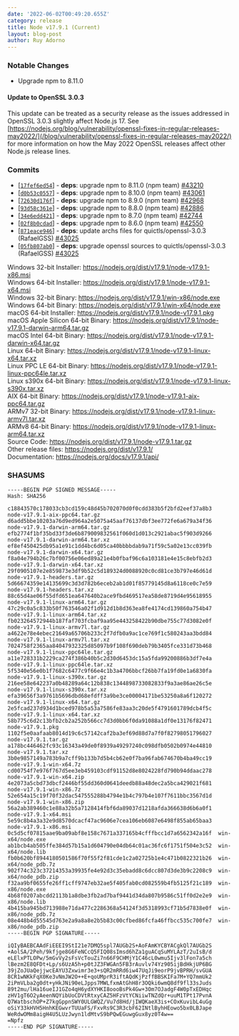 ```yaml
---
date: '2022-06-02T00:49:20.655Z'
category: release
title: Node v17.9.1 (Current)
layout: blog-post
author: Ruy Adorno
---
```


### Notable Changes

- Upgrade npm to 8.11.0

#### Update to OpenSSL 3.0.3

This update can be treated as a security release as the issues addressed in OpenSSL 3.0.3 slightly affect Node.js 17.
See [https://nodejs.org/blog/vulnerability/openssl-fixes-in-regular-releases-may2022/](/blog/vulnerability/openssl-fixes-in-regular-releases-may2022/) for more information on how the May 2022 OpenSSL releases affect other Node.js release lines.

### Commits

- \[[`17fef6ed54`](https://github.com/nodejs/node/commit/17fef6ed54)] - **deps**: upgrade npm to 8.11.0 (npm team) [#43210](https://github.com/nodejs/node/pull/43210)
- \[[`d0b53c0557`](https://github.com/nodejs/node/commit/d0b53c0557)] - **deps**: upgrade npm to 8.10.0 (npm team) [#43061](https://github.com/nodejs/node/pull/43061)
- \[[`72630d176f`](https://github.com/nodejs/node/commit/72630d176f)] - **deps**: upgrade npm to 8.9.0 (npm team) [#42968](https://github.com/nodejs/node/pull/42968)
- \[[`93d58c361e`](https://github.com/nodejs/node/commit/93d58c361e)] - **deps**: upgrade npm to 8.8.0 (npm team) [#42886](https://github.com/nodejs/node/pull/42886)
- \[[`34e6edd421`](https://github.com/nodejs/node/commit/34e6edd421)] - **deps**: upgrade npm to 8.7.0 (npm team) [#42744](https://github.com/nodejs/node/pull/42744)
- \[[`02f8b0cdad`](https://github.com/nodejs/node/commit/02f8b0cdad)] - **deps**: upgrade npm to 8.6.0 (npm team) [#42550](https://github.com/nodejs/node/pull/42550)
- \[[`871eace946`](https://github.com/nodejs/node/commit/871eace946)] - **deps**: update archs files for quictls/openssl-3.0.3 (RafaelGSS) [#43025](https://github.com/nodejs/node/pull/43025)
- \[[`05fb807ab0`](https://github.com/nodejs/node/commit/05fb807ab0)] - **deps**: upgrade openssl sources to quictls/openssl-3.0.3 (RafaelGSS) [#43025](https://github.com/nodejs/node/pull/43025)

Windows 32-bit Installer: https://nodejs.org/dist/v17.9.1/node-v17.9.1-x86.msi \
Windows 64-bit Installer: https://nodejs.org/dist/v17.9.1/node-v17.9.1-x64.msi \
Windows 32-bit Binary: https://nodejs.org/dist/v17.9.1/win-x86/node.exe \
Windows 64-bit Binary: https://nodejs.org/dist/v17.9.1/win-x64/node.exe \
macOS 64-bit Installer: https://nodejs.org/dist/v17.9.1/node-v17.9.1.pkg \
macOS Apple Silicon 64-bit Binary: https://nodejs.org/dist/v17.9.1/node-v17.9.1-darwin-arm64.tar.gz \
macOS Intel 64-bit Binary: https://nodejs.org/dist/v17.9.1/node-v17.9.1-darwin-x64.tar.gz \
Linux 64-bit Binary: https://nodejs.org/dist/v17.9.1/node-v17.9.1-linux-x64.tar.xz \
Linux PPC LE 64-bit Binary: https://nodejs.org/dist/v17.9.1/node-v17.9.1-linux-ppc64le.tar.xz \
Linux s390x 64-bit Binary: https://nodejs.org/dist/v17.9.1/node-v17.9.1-linux-s390x.tar.xz \
AIX 64-bit Binary: https://nodejs.org/dist/v17.9.1/node-v17.9.1-aix-ppc64.tar.gz \
ARMv7 32-bit Binary: https://nodejs.org/dist/v17.9.1/node-v17.9.1-linux-armv7l.tar.xz \
ARMv8 64-bit Binary: https://nodejs.org/dist/v17.9.1/node-v17.9.1-linux-arm64.tar.xz \
Source Code: https://nodejs.org/dist/v17.9.1/node-v17.9.1.tar.gz \
Other release files: https://nodejs.org/dist/v17.9.1/ \
Documentation: https://nodejs.org/docs/v17.9.1/api/

### SHASUMS

```
-----BEGIN PGP SIGNED MESSAGE-----
Hash: SHA256

c18843570c178033cb3cd159c48d45b702070d0f0cdd383b5f2bfd2eef37a8b3  node-v17.9.1-aix-ppc64.tar.gz
d6add5bbe10203a76d9ed964a2e5075a45aaf76137dbf3ee772fe6a679a34f36  node-v17.9.1-darwin-arm64.tar.gz
efb2774f1bf35bd33f3de6b879009832561f060d1d013c2921abac5f903d9266  node-v17.9.1-darwin-arm64.tar.xz
ef8ef450425db95a1e91c1dd4bc6d05ca40bbbbdab9a71f59c5a02e13cc039fb  node-v17.9.1-darwin-x64.tar.gz
f8a04e794b26c7bf00756e06ed89a21e4b0fbaf96c6a103181e4e15c8ebfb2d3  node-v17.9.1-darwin-x64.tar.xz
29f0905107e2e859873e3df9b52c5d189324d0088920c0cd81ce3b797e46d61d  node-v17.9.1-headers.tar.gz
5d66674359e14135699c3d3d782b6eceb2ab1d01f85779145d8a6118ce0c7e59  node-v17.9.1-headers.tar.xz
88c65d4ae06f55dfd651ea647640b2ace9fbd469517ea58de8719d4e95618955  node-v17.9.1-linux-arm64.tar.gz
47c29c0a5c833b50f763546a02f1d912d1b8d363ea8fe4174cd139860a754b47  node-v17.9.1-linux-arm64.tar.xz
fb023264572944b187faf703fcbaf9aa95e443258422b90dbe755c77d3082e0f  node-v17.9.1-linux-armv7l.tar.gz
a4622e78e4ebec21649a65706b233c2f7dfb0a9ac1ce769f1c580243aa3bdd84  node-v17.9.1-linux-armv7l.tar.xz
7024758f2365aa84047932325d85097b9f108f690deb79b3405fce331d73b468  node-v17.9.1-linux-ppc64le.tar.gz
a11e728331b2229ca274f386b40b5c2d30d6453dc15a5fda99200886b3df7e4a  node-v17.9.1-linux-ppc64le.tar.xz
5f5340e56e0b1f7682c6477c9f66e4c1b3a4706bbcf26bb7fa19fd0e1a6830fa  node-v17.9.1-linux-s390x.tar.gz
216ee58e642237a0b48289a64c12b838c1344898733082833f9a3ae86ae26c5e  node-v17.9.1-linux-s390x.tar.xz
efa39656f3a9761b5696dbd68efdff3a9be3ce00004171be53250a8a6f120272  node-v17.9.1-linux-x64.tar.gz
2e5fcad237d934d1bced978b5a53a7586fe83aa3c20de5f4791601789dcb4f5c  node-v17.9.1-linux-x64.tar.xz
58b775c6d2c13bfb2cb2a252b566cc7d3d0bb6f0da91088a1df0e13176f82471  node-v17.9.1.pkg
1102f5e0aafaab8014d19c6c57142caf2ba3ef69d88d7a7f0f82798051796027  node-v17.9.1.tar.gz
a178bc446462fc93c16343a49de0f8939a49297240c098dfb0502b0974e44810  node-v17.9.1.tar.xz
3b0e9857149a783b9a7cff9b133b7d5b4cb62e0f7ba96fab674670b4ba49cc19  node-v17.9.1-win-x64.7z
cd00754f7e976f767d5ee3eb459103cdf91152d8e8024228fd790b94ddaac278  node-v17.9.1-win-x64.zip
4e2073a5cbd73dbcf2446bf55dd360d0641deedb88a48dec2a5bca429021f681  node-v17.9.1-win-x86.7z
52e654a15c19f70f32dac547555288b4794e1b4c797b4e107f7611bbc3567d1d  node-v17.9.1-win-x86.zip
56a2ab389460c1e88a32b5a7128414fbf6da89037d1218afda366638d6b6a0f1  node-v17.9.1-x64.msi
5e59c8b4a3a32e9d8570dcacf47ac9606e7cea106eb6087e6498f855ab65baa3  node-v17.9.1-x86.msi
0c5d5cf07815aae9ba09abf8e158c7671a337165b4cfffbcc1d7a6562342a16f  win-x64/node.exe
ab1bcb4ab505ffe384d57b15a1d604790e04db64c01ac36fc6f1751f504e3c52  win-x64/node.lib
fb0b620bf8944180501586f70f55f2f81cde1c2a02725b1e4c471b0822321b26  win-x64/node_pdb.7z
902f74c323c37214353a39935fe4e92d3c35ebadd8c6dcc807d3de3b9c2208c9  win-x64/node_pdb.zip
f32aa9bf0655fe26ff1cff9747eb32ae5f405fab0cd082559b4fb5125f21c189  win-x86/node.exe
4b68f0207abcdd2113b1a8dbe3fb2ad7baf9441d34da807b9586c51ff0d2e2e9  win-x86/node.lib
4b415ba945bd713988e71da477c2286368a54124f3d5318993cf71b5d7838e0f  win-x86/node_pdb.7z
08e448b4d55545d763e2a9a8a8e2b5b83c00cfbed86fcfa46ffbcc535c700fe7  win-x86/node_pdb.zip
-----BEGIN PGP SIGNATURE-----

iQIyBAEBCAAdFiEEEI9StI21e7DMQ5spl7AUGb2S+AoFAmKYCBYACgkQl7AUGb2S
+AolSA/2Peh/9kfjge8G6FeNCcQ5FIQ08sImsd6hZa1guACqSuMYLAzT/2uIsB/d
eLElxPTLOPw/5mGvVy2sFsVcTouZi7n66F9CHMjY1C46cL0wmu5Ijv3lFon7a5ch
lBezm2E8QFDt+Lp/s6UzA5h+p0tJZ3FWGAn5FB3rAuvlv74Yz905ijBdHkjUP6BG
39jZoJUaQejjwcEAYU3Zxwimr3e3+sQR2mRRd6iw47UqJi9eorP9jvBPRH/svGUA
8CR1wNKkFqX0Ke3vNmJW2O++E+qoUMprR3iftAQdKjPzffBBSKIFa7M+YQ7mmUk2
2iPmVLba2g0dt+yHkJNi90eLJpps7MWLfxmAtGhH8r3OQki6wmQ8df9fl33sJuds
89t2mu/lHa16ueIJ1GZo4qH6ydXYHKI8oooBsPk4Gw+3Om7OJadgF4W0pTxEDHqc
zHV1gT6O2yAeenNQYibUoCDVtRtxyCAZ5HFzVtYCNiiwTNZdQr+uuM1TPt17PvnA
Q7WatbschOP+Z7kgGppnSWY0ULGWQZ/Vu7d8Hd/jIWQKaeX3is+COxKuvibL4uGg
oSiY33kHVH5HnhKEGwvrTUUaFS/FxvRs9C3R3cbF62INtlByhHEowo5bx0LBJape
WeRdwOMm8aigH4U5LUzJwyn1ldMtvS9bPQwEGuwgGux8yz0T4w==
=Npfz
-----END PGP SIGNATURE-----

```
